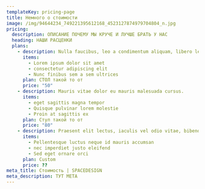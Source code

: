 ```yaml
---
templateKey: pricing-page
title: Немного о стоимости
image: /img/94644234_749221395612168_4523127874979704804_n.jpg
pricing:
  description: ОПИСАНИЕ ПОЧЕМУ МЫ КРУЧЕ И ЛУЧШЕ БРАТЬ У НАС
  heading: НАШИ РАСЦЕНКИ
  plans:
    - description: Nulla faucibus, leo a condimentum aliquam, libero leo vehicula arcu
      items:
        - Lorem ipsum dolor sit amet
        - consectetur adipiscing elit
        - Nunc finibus sem a sem ultrices
      plan: СТОЛ такой то от
      price: "50"
    - description: Mauris vitae dolor eu mauris malesuada cursus.
      items:
        - eget sagittis magna tempor
        - Quisque pulvinar lorem molestie
        - Proin at sagittis ex
      plan: Стул такой то от
      price: "80"
    - description: Praesent elit lectus, iaculis vel odio vitae, bibendum auctor lacus.
      items:
        - Pellentesque luctus neque id mauris accumsan
        - nec imperdiet justo eleifend
        - Sed eget ornare orci
      plan: Custom
      price: ??
meta_title: Стоимость | SPACEDESIGN
meta_description: ТУТ МЕТА
---
```

